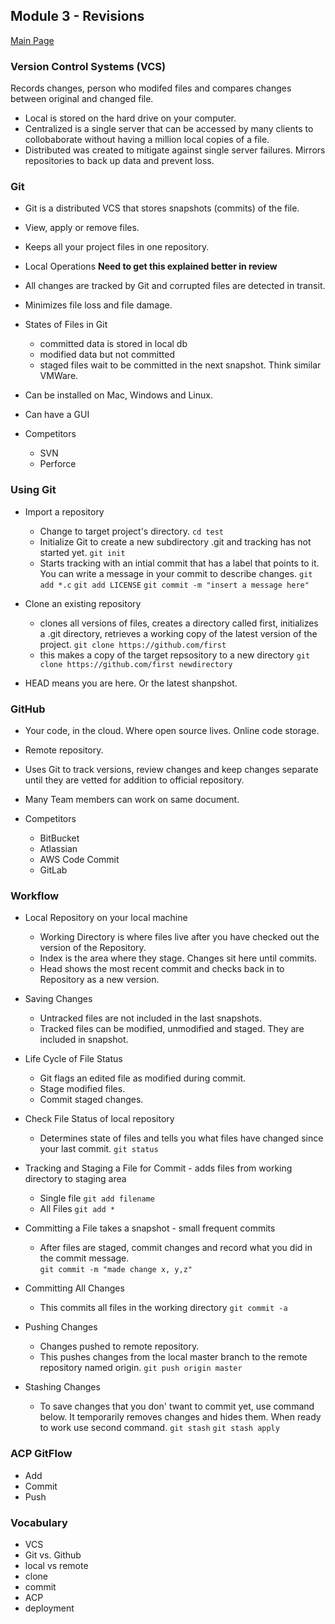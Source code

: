 ## Module 3 - Revisions
[Main Page](README.md)

### Version Control Systems (VCS)

Records changes, person who modifed files and compares changes between original and changed file. 
- Local is stored on the hard drive on your computer. 
- Centralized is a single server that can be accessed by many clients to collobaborate without having a million local copies of a file. 
- Distributed was created to mitigate against single server failures. Mirrors repositories to back up data and prevent loss. 

### Git

- Git is a distributed VCS that stores snapshots (commits) of the file.

- View, apply or remove files.

- Keeps all your project files in one repository.

- Local Operations **Need to get this explained better in review**

- All changes are tracked by Git and corrupted files are detected in transit.

-  Minimizes file loss and file damage.

- States of Files in Git
  - committed data is stored in local db
  - modified data but not committed
  - staged files wait to be committed in the next snapshot. Think similar VMWare.

- Can be installed on Mac, Windows and Linux.
- Can have a GUI

- Competitors
  - SVN
  - Perforce

### Using Git

- Import a repository 
  - Change to target project's directory.
    ```cd test```
  - Initialize Git to create a new subdirectory .git and tracking has not started yet.
    ```git init```
  - Starts tracking with an intial commit that has a label that points to it. You can write a message in your commit to describe changes.
    ```git add *.c```
    ```git add LICENSE```
    ```git commit -m "insert a message here"```

- Clone an existing repository
  - clones all versions of files, creates a directory called first, initializes a .git directory, retrieves a working copy of the latest version of the project.
    ```git clone https://github.com/first```
  - this makes a copy of the target repsository to a new directory
    ```git clone https://github.com/first newdirectory```
    
- HEAD means you are here. Or the latest shanpshot.

### GitHub

- Your code, in the cloud. Where open source lives. Online code storage.

- Remote repository.

- Uses Git to track versions, review changes and keep changes separate until they are vetted for addition to official repository.

- Many Team members can work on same document.

- Competitors
  - BitBucket
  - Atlassian
  - AWS Code Commit
  - GitLab

### Workflow
- Local Repository on your local machine
  - Working Directory is where files live after you have checked out the version of the Repository.
  - Index is the area where they stage. Changes sit here until commits.
  - Head shows the most recent commit and checks back in to Repository as a new version.

- Saving Changes
  - Untracked files are not included in the last snapshots.
  - Tracked files can be modified, unmodified and staged. They are included in snapshot.

- Life Cycle of File Status
  - Git flags an edited file as modified during commit.
  - Stage modified files.
  - Commit staged changes.

- Check File Status of local repository
  - Determines state of files and tells you what files have changed since your last commit.
    ```git status```

- Tracking and Staging a File for Commit - adds files from working directory to staging area
  - Single file
    ```git add filename```
  - All Files
    ```git add *```

- Committing a File takes a snapshot - small frequent commits
  - After files are staged, commit changes and record what you did in the commit message.    
    ```git commit -m "made change x, y,z"```

- Committing All Changes
  - This commits all files in the working directory
    ```git commit -a```

- Pushing Changes
  - Changes pushed to remote repository. 
  - This pushes changes from the local master branch to the remote repository named origin.
    ```git push origin master```

- Stashing Changes
  - To save changes that you don' twant to commit yet, use command below. It temporarily removes changes and hides them. When ready to work
use second command.
    ```git stash```
    ```git stash apply```
    
### ACP GitFlow

- Add
- Commit
- Push

### Vocabulary
- VCS
- Git vs. Github
- local vs remote
- clone
- commit
- ACP
- deployment
